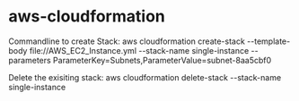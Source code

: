 # aws-cloudformation

Commandline to create Stack:
aws cloudformation create-stack --template-body file://AWS_EC2_Instance.yml --stack-name single-instance --parameters ParameterKey=Subnets,ParameterValue=subnet-8aa5cbf0


Delete the exisiting stack:
aws cloudformation delete-stack --stack-name single-instance
